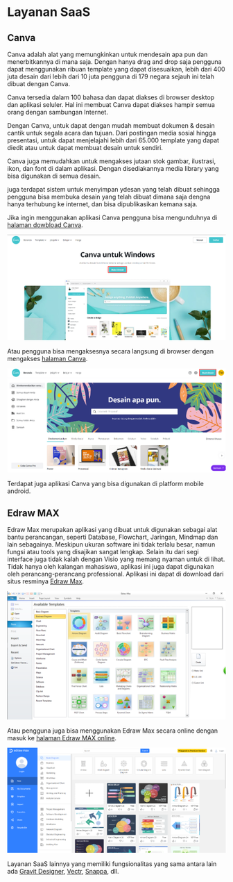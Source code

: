 # Layanan SaaS

## Canva

Canva adalah alat yang memungkinkan untuk mendesain apa pun dan menerbitkannya di mana saja. Dengan hanya drag and drop saja pengguna dapat menggunakan ribuan template yang dapat disesuaikan, lebih dari 400 juta desain dari lebih dari 10 juta pengguna di 179 negara sejauh ini telah dibuat dengan Canva.

Canva tersedia dalam 100 bahasa dan dapat diakses di browser desktop dan aplikasi seluler. Hal ini membuat Canva dapat diakses hampir semua orang dengan sambungan Internet.

Dengan Canva, untuk dapat dengan mudah membuat dokumen & desain cantik untuk segala acara dan tujuan. Dari postingan media sosial hingga presentasi, untuk dapat menjelajahi lebih dari 65.000 template yang dapat diedit atau untuk dapat membuat desain untuk sendiri.

Canva juga memudahkan untuk mengakses jutaan stok gambar, ilustrasi, ikon, dan font di dalam aplikasi. Dengan disediakannya media library yang bisa digunakan di semua desain.

juga terdapat sistem untuk menyimpan ydesan yang telah dibuat sehingga pengguna bisa membuka desain yang telah dibuat dimana saja dengna hanya terhubung ke internet, dan bisa dipublikasikan kemana saja.

Jika ingin menggunakan aplikasi Canva pengguna bisa mengunduhnya di [halaman dowbload Canva](https://www.canva.com/id_id/unduh/windows/).

<div align="center"><img src="img/canva-01.png" width="600px"></div>

Atau pengguna bisa mengaksesnya secara langsung di browser dengan mengakses [halaman Canva](https://www.canva.com/).

<div align="center"><img src="img/canva-02.png" width="600px"></div>

Terdapat juga aplikasi Canva yang bisa digunakan di platform mobile android.


## Edraw MAX

Edraw Max merupakan aplikasi yang dibuat untuk digunakan sebagai alat bantu perancangan, seperti Database, Flowchart, Jaringan, Mindmap dan lain sebagainya. Meskipun ukuran software ini tidak terlalu besar, namun fungsi atau tools yang disajikan sangat lengkap. Selain itu dari segi interface juga tidak kalah dengan Visio yang memang nyaman untuk di lihat. Tidak hanya oleh kalangan mahasiswa, aplikasi ini juga dapat digunakan oleh perancang-perancang professional. Aplikasi ini dapat di download dari situs resminya [Edraw Max](https://www.edrawsoft.com/edraw-max/).

<div align="center"><img src="img/Edraw-01.png" width="600px"></div>

Atau pengguna juga bisa menggunakan Edraw Max secara online dengan masuk ke [halaman Edraw MAX online](https://www.edrawmax.com/online/).

<div align="center"><img src="img/Edraw-02.png" width="600px"></div>



Layanan SaaS lainnya yang memiliki fungsionalitas yang sama antara lain ada [Gravit Designer](https://www.designer.io/en/), [Vectr](https://vectr.com/), [Snappa](https://snappa.com/), dll.